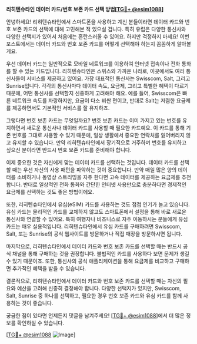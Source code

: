 **리히텐슈타인 데이터 카드/번호 보존 카드 선택 방법[[TG💪+ @esim1088](https://t.me/s/esim1088)]**

안녕하세요! 리히텐슈타인에서 스마트폰을 사용하고 계신 분들이라면 데이터 카드와 번호 보존 카드의 선택에 대해 고민해본 적 있으실 겁니다. 특히 유럽은 다양한 통신사와 다양한 선택지가 있어서 처음에는 혼란스러울 수 있어요. 하지만 걱정하지 마세요! 이번 포스트에서는 데이터 카드와 번호 보존 카드를 어떻게 선택해야 하는지 꼼꼼하게 알아볼게요.

우선 데이터 카드는 일반적으로 모바일 네트워크를 이용하여 인터넷 접속이나 전화 통화를 할 수 있는 카드입니다. 리히텐슈타인은 스위스와 가까운 나라로, 이곳에서도 여러 통신사들이 서비스를 제공하고 있어요. 가장 대표적인 통신사는 Swisscom, Salt, 그리고 Sunrise입니다. 각각의 통신사마다 데이터 속도, 요금제, 그리고 특별한 혜택이 다르기 때문에, 어떤 통신사를 선택할지 신중하게 고려해야 해요. 예를 들어, Swisscom은 빠른 네트워크 속도를 자랑하지만, 요금이 다소 비싼 편이고, 반대로 Salt는 저렴한 요금제를 제공하면서도 기본적인 서비스를 잘 유지하죠.

그렇다면 번호 보존 카드는 무엇일까요? 번호 보존 카드는 이미 가지고 있는 번호를 유지하면서 새로운 통신사나 데이터 카드를 사용할 때 필요한 카드예요. 이 카드를 통해 기존 번호를 그대로 사용할 수 있기 때문에, 일상 생활에서 중요한 연락처를 잃어버리지 않고 유지할 수 있습니다. 만약 리히텐슈타인에서 장기적으로 거주하며 번호를 유지하고 싶으신 분이라면 반드시 번호 보존 카드를 준비해야 합니다.

이제 중요한 것은 자신에게 맞는 데이터 카드를 선택하는 것입니다. 데이터 카드를 선택할 때는 우선 자신의 사용 패턴을 파악하는 것이 중요합니다. 만약 매일 많은 양의 데이터를 소비하거나 동영상 스트리밍을 자주 한다면 고속 데이터를 제공하는 요금제를 추천합니다. 반대로 일상적인 전화 통화와 간단한 인터넷 사용만으로 충분하다면 경제적인 요금제를 선택하는 것도 좋은 방법이에요.

또한, 리히텐슈타인에서 유심(eSIM) 카드를 사용하는 것도 점점 인기가 늘고 있습니다. 유심 카드는 물리적인 카드를 교체하지 않고도 스마트폰에서 설정을 통해 바로 새로운 통신사와 연결할 수 있어요. 특히 여행자나 비즈니스로 자주 이동하시는 분들에게 유심 카드는 매우 실용적입니다. 리히텐슈타인에서 유심 카드를 구매하려면 Swisscom, Salt, 또는 Sunrise의 공식 웹사이트를 방문하거나 직접 매장을 방문하시면 됩니다.

마지막으로, 리히텐슈타인에서 데이터 카드와 번호 보존 카드를 선택할 때는 반드시 공식 채널을 통해 구매하는 것을 권장합니다. 불법적인 카드를 사용하다 보면 문제가 생길 수 있기 때문이죠. 또한, 통신사의 공식 애플리케이션을 통해 요금제를 비교하고 구매하면 추가적인 혜택을 받을 수 있습니다.

결론적으로, 리히텐슈타인에서 데이터 카드와 번호 보존 카드를 선택할 때는 자신의 필요와 예산을 고려해 신중히 결정해야 합니다. 다양한 선택지가 있지만, Swisscom, Salt, Sunrise 중 하나를 선택하고, 필요한 경우 번호 보존 카드와 유심 카드를 함께 사용하는 것이 좋습니다.

궁금한 점이 있다면 언제든지 댓글을 남겨주세요! [[TG💪+ @esim1088](https://t.me/s/esim1088)]에서 더 많은 정보를 확인하실 수 있습니다. 

[[TG💪+ @esim1088](https://t.me/s/esim1088) ![Image](https://i.postimg.cc/Y0z9fWf4/image.png)]